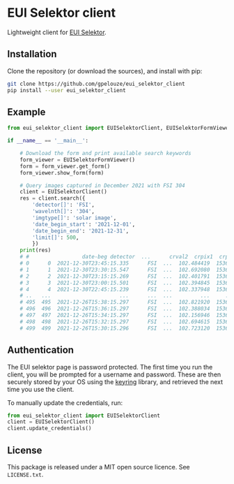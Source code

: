 # EUI Selektor client

Lightweight client for [EUI Selektor].


## Installation

Clone the repository (or download the sources), and install with pip:

```bash
git clone https://github.com/gpelouze/eui_selektor_client
pip install --user eui_selektor_client
```


## Example

```python
from eui_selektor_client import EUISelektorClient, EUISelektorFormViewer

if __name__ == '__main__':

    # Download the form and print available search keywords
    form_viewer = EUISelektorFormViewer()
    form = form_viewer.get_form()
    form_viewer.show_form(form)

    # Query images captured in December 2021 with FSI 304
    client = EUISelektorClient()
    res = client.search({
        'detector[]': 'FSI',
        'wavelnth[]': '304',
        'imgtype[]': 'solar image',
        'date_begin_start': '2021-12-01',
        'date_begin_end': '2021-12-31',
        'limit[]': 500,
        })
    print(res)
    # #                 date-beg detector  ...      crval2  crpix1  crpix2
    # 0      0  2021-12-30T23:45:15.335      FSI  ...  102.484419  1536.5  1536.5
    # 1      1  2021-12-30T23:30:15.547      FSI  ...  102.692080  1536.5  1536.5
    # 2      2  2021-12-30T23:15:15.269      FSI  ...  102.401791  1536.5  1536.5
    # 3      3  2021-12-30T23:00:15.501      FSI  ...  102.394845  1536.5  1536.5
    # 4      4  2021-12-30T22:45:15.239      FSI  ...  102.337948  1536.5  1536.5
    # ..   ...                      ...      ...  ...         ...     ...     ...
    # 495  495  2021-12-26T15:38:15.297      FSI  ...  102.821920  1536.5  1536.5
    # 496  496  2021-12-26T15:36:15.297      FSI  ...  102.388034  1536.5  1536.5
    # 497  497  2021-12-26T15:34:15.297      FSI  ...  102.156946  1536.5  1536.5
    # 498  498  2021-12-26T15:32:15.297      FSI  ...  102.694615  1536.5  1536.5
    # 499  499  2021-12-26T15:30:15.296      FSI  ...  102.723120  1536.5  1536.5
```


## Authentication

The EUI selektor page is password protected.
The first time you run the client, you will be prompted for a username and password.
These are then securely stored by your OS using the [keyring] library, and retrieved the next time you use the client.

To manually update the credentials, run:

```python
from eui_selektor_client import EUISelektorClient
client = EUISelektorClient()
client.update_credentials()
```


## License

This package is released under a MIT open source licence. See `LICENSE.txt`.


[EUI Selektor]: https://www.sidc.be/EUI/data_internal/selektor
[keyring]: https://pypi.org/project/keyring/